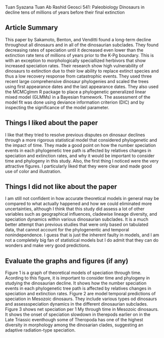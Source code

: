 Tuan Syazana Tuan Ab Rashid
Geosci 541: Paleobiology
Dinosaurs in decline tens of millions of years before
their final extinction
 
## Article Summary

This paper by Sakamoto, Benton, and Venditti found a long-term decline throughout all dinosaurs and in all of the dinosaurian subclades. They found decreasing rates of speciation until it decreased even lower than the extinction rate tens of millions of years prior to the K-Pg boundary. This is with an exception to morphologically speciallized herbivors that show increased speciation rates. Their research show high vulnerability of dinosaurs to extinction due to their low ability to replace extinct species and thus a low recovery response from catastrophic events. They used three recent large comprehensive dinosaur phylogenies and scaled the trees using first appearance dates and the last appearance dates. They also used the MCMCglmm R package to place a phylogenetic generalized linear mixed model (GLMMs) in a Bayesian framework. The assessment of the model fit was done using deviance information criterion (DIC) and by inspecting the significance of the model parameter. 

## Things I liked about the paper
      
I like that they tried to resolve previous disputes on dinosaur declines through a more rigorous statistical model that considered phylogenetic and the impact of time. They made a good point on how the number speciation events in each phylogenetic tree path is affected by relatives changes in speciation and extinction rates, and why it would be important to consider time and phylogeny in this study. Also, the first thing I noticed were the very attractive figures. I particularly liked that they were clear and made good use of color and illustration.  

## Things I did not like about the paper

I am still not confident in how accurate theoretical models in general may be compared to what actually happened and how we could eliminated more uncertainties, although I think that this study did assess a lot of other variables such as geographical influences, cladewise lineage diversity, and speciation dynamics within various dinosaurian subclades. It is a much better attempt than previous studies that were only based on tabulated data, that cannot account for the phylogenentic and temporal nonindependence. I guess that is just the inherent faulty in models, and I am not a completely big fan of statistical models but I do admit that they can do wonders and make very good predictions.

## Evaluate the graphs and figures (if any)

Figure 1 is a graph of theoretical models of speciation through time. Acording to this figure, it is important to consider time and phylogeny in studying the dinosaurian decline. It shows how the number speciation events in each phylogenetic tree path is affected by relatives changes in speciation and extinction rates. Figure 2 are model temporal predictions of speciation in Mesozoic dinosaurs. They include various types od dinosaurs and assessspeciation dynamics in the different dinosaurian subclades. Figure 3 shows net speciation per 1 My through time in Mesozoic dinosaurs. It shows the onset of speciation slowdown in therepods earlier on in the Late Triassic eventhough some of Theropoda has one of the highest diversity in morphology among the dinosarian clades, suggesting an adaptive radiation-type speciation.